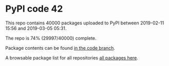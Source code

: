 # PyPI code 42

This repo contains 40000 packages uploaded to PyPI between 
2019-02-11 15:56 and 2019-03-05 05:31.

The repo is 74% (29997/40000) complete.

Package contents can be found [in the code branch](https://github.com/pypi-data/pypi-mirror-42/tree/code/packages).

A browsable package list for all repositories [all packages here](https://pypi-data.github.io/website/repositories/pypi-mirror-42).


